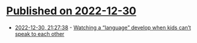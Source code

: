 # [Published on 2022-12-30](index.md)

* [2022-12-30, 21:27:38](https://news.ycombinator.com/item?id=34190312) - [Watching a “language” develop when kids can’t speak to each other](https://arstechnica.com/science/2019/12/kids-playing-charades-develop-core-features-of-language/)
